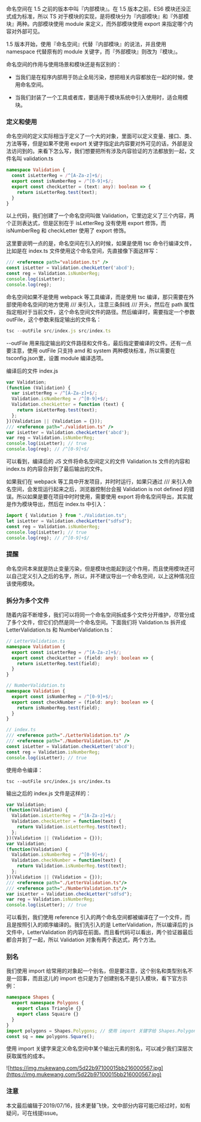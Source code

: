 命名空间在 1.5 之前的版本中叫『内部模块』。在 1.5 版本之前，ES6 模块还没正式成为标准，所以 TS 对于模块的实现，是将模块分为『内部模块』和『外部模块』两种。内部模块使用 module 来定义，而外部模块使用 export 来指定哪个内容对外部可见。

1.5 版本开始，使用『命名空间』代替『内部模块』的说法，并且使用 namespace 代替原有的 module 关键字，而『外部模块』则改为『模块』。

命名空间的作用与使用场景和模块还是有区别的：

- 当我们是在程序内部用于防止全局污染，想把相关内容都放在一起的时候，使用命名空间。

- 当我们封装了一个工具或者库，要适用于模块系统中引入使用时，适合用模块。

### 定义和使用

命名空间的定义实际相当于定义了一个大的对象，里面可以定义变量、接口、类、方法等等，但是如果不使用 export 关键字指定此内容要对外可见的话，外部是没法访问到的。来看下怎么写，我们想要把所有涉及内容验证的方法都放到一起，文件名叫 validation.ts

``` typescript
namespace Validation {
  const isLetterReg = /^[A-Za-z]+$/;
  export const isNumberReg = /^[0-9]+$/;
  export const checkLetter = (text: any): boolean => {
    return isLetterReg.test(text);
  }
}
```

以上代码，我们创建了一个命名空间叫做 Validation，它里边定义了三个内容，两个正则表达式，但是区别在于 isLetterReg 没有使用 export 修饰，而 isNumberReg 和 checkLetter 使用了 export 修饰。

这里要说明一点的是，命名空间在引入的时候，如果是使用 tsc 命令行编译文件，比如是在 index.ts 文件使用这个命名空间，先直接像下面这样写：

``` typescript
/// <reference path="validation.ts" />
const isLetter = Validation.checkLetter('abcd');
const reg = Validation.isNumberReg;
console.log(isLetter);
console.log(reg);
```
命名空间如果不是使用 webpack 等工具编译，而是使用 tsc 编译，那只需要在外部使用命名空间的地方使用 /// <reference path="namespace.ts"> 来引入，注意三条斜线 /// 开头，然后在 path 属性指定相对于当前文件，这个命名空间文件的路径。然后编译时，需要指定一个参数 outFile，这个参数来指定输出的文件名：

``` typescript
tsc --outFile src/index.js src/index.ts
```

--outFile 用来指定输出的文件路径和文件名，最后指定要编译的文件。还有一点要注意，使用 outFile 只支持 amd 和 system 两种模块标准，所以需要在 tsconfig.json里，设置 module 编译选项。

编译后的文件 index.js

``` javascript
var Validation;
(function (Validation) {
  var isLetterReg = /^[A-Za-z]+$/;
  Validation.isNumberReg = /^[0-9]+$/;
  Validation.checkLetter = function (text) {
    return isLetterReg.test(text);
  };
})(Validation || (Validation = {}));
/// <reference path="./validation.ts" />
var isLetter = Validation.checkLetter('abcd');
var reg = Validation.isNumberReg;
console.log(isLetter); // true
console.log(reg); // /^[0-9]+$/
```

可以看到，编译后的 JS 文件将命名空间定义的文件 Validation.ts 文件的内容和 index.ts 的内容合并到了最后输出的文件。

如果我们在 webpack 等工具中开发项目，并时时运行，如果只通过 /// <reference path="Validation.ts" /> 来引入命名空间，会发现运行起来之后，浏览器控制台会报 Validation is not defined 的错误。所以如果是要在项目中时时使用，需要使用 export 将命名空间导出，其实就是作为模块导出，然后在 index.ts 中引入：

``` typescript
import { Validation } from "./Validation.ts";
let isLetter = Validation.checkLetter("sdfsd");
const reg = Validation.isNumberReg;
console.log(isLetter); // true
console.log(reg); // /^[0-9]+$/
```

### 提醒

命名空间本来就是防止变量污染，但是模块也能起到这个作用，而且使用模块还可以自己定义引入之后的名字，所以，并不建议导出一个命名空间，以上这种情况应该使用模块。

### 拆分为多个文件

随着内容不断增多，我们可以将同一个命名空间拆成多个文件分开维护，尽管分成了多个文件，但它们仍然是同一个命名空间。下面我们将 Validation.ts 拆开成 LetterValidation.ts 和 NumberValidation.ts：

``` typescript
// LetterValidation.ts
namespace Validation {
  export const isLetterReg = /^[A-Za-z]+$/;
  export const checkLetter = (field: any): boolean => {
    return isLetterReg.test(field);
  }
}

// NumberValidation.ts
namespace Validation {
  export const isNumberReg = /^[0-9]+$/;
  export const checkNumber = (field: any): boolean => {
    return isNumberReg.test(field);
  }
}

// index.ts
/// <reference path="./LetterValidation.ts" />
/// <reference path="./NumberValidation.ts" />
const isLetter = Validation.checkLetter('abcd');
const reg = Validation.isNumberReg;
console.log(isLetter); // true
```

使用命令编译：

```
tsc --outFile src/index.js src/index.ts
```

输出之后的 index.js 文件是这样的：

``` javascript
var Validation;
(function(Validation) {
  Validation.isLetterReg = /^[A-Za-z]+$/;
  Validation.checkLetter = function(text) {
    return Validation.isLetterReg.test(text);
  };
})(Validation || (Validation = {}));
var Validation;
(function(Validation) {
  Validation.isNumberReg = /^[0-9]+$/;
  Validation.checkNumber = function(text) {
    return Validation.isNumberReg.test(text);
  };
})(Validation || (Validation = {}));
/// <reference path="./LetterValidation.ts"/>
/// <reference path="./NumberValidation.ts"/>
var isLetter = Validation.checkLetter("sdfsd");
var reg = Validation.isNumberReg;
console.log(isLetter); // true
```

可以看到，我们使用 reference 引入的两个命名空间都被编译在了一个文件，而且是按照引入的顺序编译的。我们先引入的是 LetterValidation，所以编译后的 js 文件中，LetterValidation 的内容在前面。而且看代码可以看出，两个验证器最后都合并到了一起，所以 Validation 对象有两个表达式，两个方法。


### 别名

我们使用 import 给常用的对象起一个别名，但是要注意，这个别名和类型别名不是一回事，而且这儿的 import 也只是为了创建别名不是引入模块，看下官方示例：

``` typescript
namespace Shapes {
  export namespace Polygons {
    export class Triangle {}
    export class Squaire {}
  }
}
import polygons = Shapes.Polygons; // 使用 import 关键字给 Shapes.Polygons 取一个别名polygons
const sq = new polygons.Square();
```

使用 import 关键字来定义命名空间中某个输出元素的别名，可以减少我们深层次获取属性的成本。

![https://img.mukewang.com/5d22b97100015bb216000567.jpg](https://img.mukewang.com/5d22b97100015bb216000567.jpg)

### 注意

本文最后编辑于2019/07/16，技术更替飞快，文中部分内容可能已经过时，如有疑问，可在线提issue。